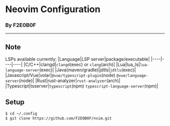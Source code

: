 # Neovim Configuration
### By F2E0B0F

-----------

## Note
LSPs available currently:
|Language|LSP server|package/executable|
|----|----|----|
|C/C++|clangd|`clangd`(exec) or `clang`(arch)|
|Lua|lua_ls|`lua-language-server`(exec)|
|Java(maven/gradle)|jdtls|`jdtls`(exec)|
|Javascript/Vue|volar|`@vue/typescript-plugin`(node) `@vue/language-server`(node)|
|Rust|rust-analyzer|`rust-analyzer`(arch)|
|Typescript|tsserver|`typescript`(npm) `typescript-language-server`(npm)|

## Setup
```bash
$ cd ~/.config
$ git clone https://github.com/F2E0B0F/nvim.git
```
